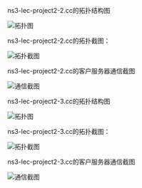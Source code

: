 ns3-lec-project2-2.cc的拓扑结构图

![拓扑图](http://ww4.sinaimg.cn/mw690/bd615ff8gw1f5hmcbz77aj20hb04b74m.jpg)
      
ns3-lec-project2-2.cc的拓扑截图：

![拓扑截图](http://ww1.sinaimg.cn/mw690/bd615ff8gw1f5hm5f7eeqj210u0dw0xt.jpg)

ns3-lec-project2-2.cc的客户服务器通信截图

![通信截图](http://ww3.sinaimg.cn/mw690/bd615ff8gw1f5hm8mdzawj20k80dfaer.jpg)

ns3-lec-project2-3.cc的拓扑结构图

![拓扑图](http://ww4.sinaimg.cn/mw690/bd615ff8gw1f5hmcbz77aj20hb04b74m.jpg)
      
ns3-lec-project2-3.cc的拓扑截图：

![拓扑截图](http://ww1.sinaimg.cn/mw690/bd615ff8gw1f5hnofu0ygj211d0ddtds.jpg)

ns3-lec-project2-3.cc的客户服务器通信截图

![通信截图](http://ww4.sinaimg.cn/mw690/bd615ff8gw1f5hok6xjmpj20kh0cin1o.jpg)
